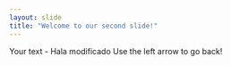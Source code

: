 ```yaml
---
layout: slide
title: "Welcome to our second slide!"
---
```

Your text - Hala modificado
Use the left arrow to go back!
